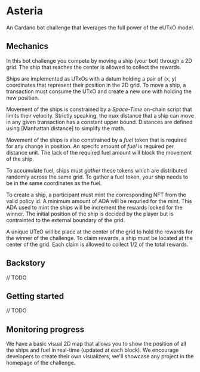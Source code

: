 # Asteria

An Cardano bot challenge that leverages the full power of the eUTxO model.

## Mechanics

In this bot challenge you compete by moving a ship (your bot) through a 2D grid. The ship that reaches the center is allowed to collect the rewards.

Ships are implemented as UTxOs with a datum holding a pair of (x, y) coordinates that represent their position in the 2D grid. To move a ship, a transaction must consume the UTxO and create a new one with holding the new position.

Movement of the ships is constrained by a _Space-Time_ on-chain script that limits their velocity. Strictly speaking, the max distance that a ship can move in any given transaction has a constant upper bound. Distances are defined using [Manhattan distance] to simplify the math.

Movement of the ships is also constrained by a _fuel_ token that is required for any change in position. An specifc amount of _fuel_ is required per distance unit. The lack of the required fuel amount will block the movement of the ship.

To accumulate fuel, ships must _gather_ these tokens which are distributed randomly across the same grid. To gather a fuel token, your ship needs to be in the same coordinates as the fuel.

To create a ship, a participant must mint the corresponding NFT from the valid policy id. A minimum amount of ADA will be requried for the mint. This ADA used to mint the ships will be increment the rewards locked for the winner. The initial position of the ship is decided by the player but is contrainted to the external boundary of the grid.

A unique UTxO will be place at the center of the grid to hold the rewards for the winner of the challenge. To claim rewards, a ship must be located at the center of the grid. Each claim is allowed to collect 1/2 of the total rewards.

## Backstory

// TODO

## Getting started

// TODO

## Monitoring progress

We have a basic visual 2D map that allows you to show the position of all the ships and fuel in real-time (updated at each block). We encourage developers to create their own visualizers, we'll showcase any project in the homepage of the challenge.
